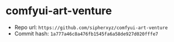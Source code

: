# comfyui-art-venture
- Repo url: `https://github.com/sipherxyz/comfyui-art-venture`
- Commit hash: `1a777a46c8a476fb1545fa6a58de927d020fffe7`